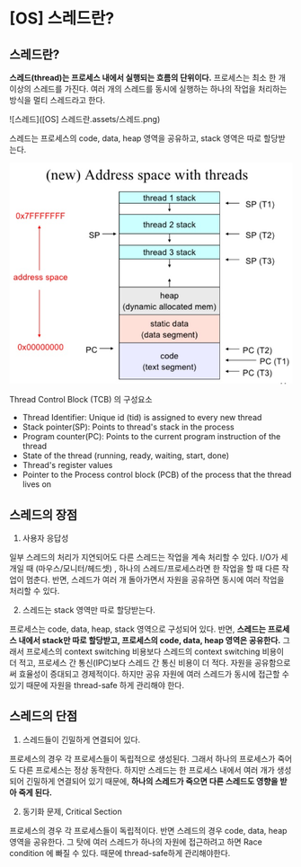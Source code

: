 # [OS] 스레드란?



## 스레드란?

**스레드(thread)는 프로세스 내에서 실행되는 흐름의 단위이다.** 프로세스는 최소 한 개 이상의 스레드를 가진다. 여러 개의 스레드를 동시에 실행하는 하나의 작업을 처리하는 방식을 멀티 스레드라고 한다.

![스레드]([OS] 스레드란.assets/스레드.png)



스레드는 프로세스의 code, data, heap 영역을 공유하고, stack 영역은 따로 할당받는다.

<img src="[OS] 스레드란.assets/image-20220317221114922.png" alt="image-20220317221114922" style="zoom:67%;" />

Thread Control Block (TCB) 의 구성요소

- Thread Identifier: Unique id (tid) is assigned to every new thread
- Stack pointer(SP): Points to thread's stack in the process
- Program counter(PC): Points to the current program instruction of the thread
- State of the thread (running, ready, waiting, start, done)
- Thread's register values
- Pointer to the Process control block (PCB) of the process that the thread lives on







## 스레드의 장점

1. 사용자 응답성

일부 스레드의 처리가 지연되어도 다른 스레드는 작업을 계속 처리할 수 있다. I/O가 세개일 때 (마우스/모니터/헤드셋) , 하나의 스레드/프로세스라면 한 작업을 할 때 다른 작업이 멈춘다. 반면, 스레드가 여러 개 돌아가면서 자원을 공유하면 동시에 여러 작업을 처리할 수 있다.



2. 스레드는 stack 영역만 따로 할당받는다.

프로세스는 code, data, heap, stack 영역으로 구성되어 있다. 반면, **스레드는 프로세스 내에서 stack만 따로 할당받고, 프로세스의 code, data, heap 영역은 공유한다.** 그래서 프로세스의 context switching 비용보다 스레드의 context switching 비용이 더 적고, 프로세스 간 통신(IPC)보다 스레드 간 통신 비용이 더 적다. 자원을 공유함으로써 효율성이 증대되고 경제적이다. 하지만 공유 자원에 여러 스레드가 동시에 접근할 수 있기 때문에 자원을 thread-safe 하게 관리해야 한다.



## 스레드의 단점

1. 스레드들이 긴밀하게 연결되어 있다.

프로세스의 경우 각 프로세스들이 독립적으로 생성된다. 그래서 하나의 프로세스가 죽어도 다른 프로세스는 정상 동작한다. 하지만 스레드는 한 프로세스 내에서 여러 개가 생성되어 긴밀하게 연결되어 있기 때문에, **하나의 스레드가 죽으면 다른 스레드도 영향을 받아 죽게 된다.**



2. 동기화 문제, Critical Section

프로세스의 경우 각 프로세스들이 독립적이다. 반면 스레드의 경우 code, data, heap 영역을 공유한다. 그 탓에 여러 스레드가 하나의 자원에 접근하려고 하면 Race condition 에 빠질 수 있다. 때문에 thread-safe하게 관리해야한다.

